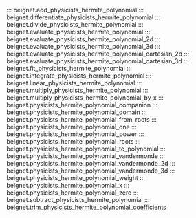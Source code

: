 ::: beignet.add_physicists_hermite_polynomial
::: beignet.differentiate_physicists_hermite_polynomial
::: beignet.divide_physicists_hermite_polynomial
::: beignet.evaluate_physicists_hermite_polynomial
::: beignet.evaluate_physicists_hermite_polynomial_2d
::: beignet.evaluate_physicists_hermite_polynomial_3d
::: beignet.evaluate_physicists_hermite_polynomial_cartesian_2d
::: beignet.evaluate_physicists_hermite_polynomial_cartesian_3d
::: beignet.fit_physicists_hermite_polynomial
::: beignet.integrate_physicists_hermite_polynomial
::: beignet.linear_physicists_hermite_polynomial
::: beignet.multiply_physicists_hermite_polynomial
::: beignet.multiply_physicists_hermite_polynomial_by_x
::: beignet.physicists_hermite_polynomial_companion
::: beignet.physicists_hermite_polynomial_domain
::: beignet.physicists_hermite_polynomial_from_roots
::: beignet.physicists_hermite_polynomial_one
::: beignet.physicists_hermite_polynomial_power
::: beignet.physicists_hermite_polynomial_roots
::: beignet.physicists_hermite_polynomial_to_polynomial
::: beignet.physicists_hermite_polynomial_vandermonde
::: beignet.physicists_hermite_polynomial_vandermonde_2d
::: beignet.physicists_hermite_polynomial_vandermonde_3d
::: beignet.physicists_hermite_polynomial_weight
::: beignet.physicists_hermite_polynomial_x
::: beignet.physicists_hermite_polynomial_zero
::: beignet.subtract_physicists_hermite_polynomial
::: beignet.trim_physicists_hermite_polynomial_coefficients

